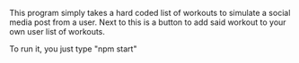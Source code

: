 This program simply takes a hard coded list of workouts to simulate a social media post from a user. Next to this is a button to add said workout to your own user list of workouts.

To run it, you just type "npm start"